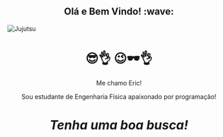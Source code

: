 <h2 align='center'> Olá e Bem Vindo! :wave:</h2>

![Jujutsu](https://user-images.githubusercontent.com/81690594/130728558-8c53847e-77da-4d56-a743-e336d684bc5b.gif)

<h1 align='center'>
😎👌
😉🕶️👌
</h1>
<p align='center'>
Me chamo Eric!
</p>
<p align='center'>Sou estudante de Engenharia Física apaixonado por programação!</p>
<h1 align='center'><i>Tenha uma boa busca!</i></h1>

